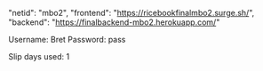 "netid": "mbo2",
"frontend": "https://ricebookfinalmbo2.surge.sh/",
"backend": "https://finalbackend-mbo2.herokuapp.com/"

Username: Bret
Password: pass


Slip days used: 1